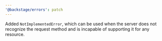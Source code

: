 ```yaml
---
'@backstage/errors': patch
---
```


Added `NotImplementedError`, which can be used when the server does not recognize the request method and is incapable of supporting it for any resource.
